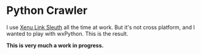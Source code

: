 Python Crawler
=====================

I use [Xenu Link Sleuth](http://home.snafu.de/tilman/xenulink.html) all the time at work. But it's not cross platform, and I wanted to play with wxPython. This is the result.

**This is very much a work in progress.**
